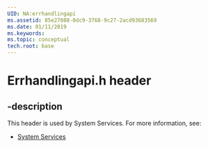 ```yaml
---
UID: NA:errhandlingapi
ms.assetid: 85e27088-0dc9-3768-9c27-2acd93683569
ms.date: 01/11/2019
ms.keywords: 
ms.topic: conceptual
tech.root: base
---
```


# Errhandlingapi.h header


## -description


This header is used by System Services. For more information, see:

- [System Services](../_base/index.md)
